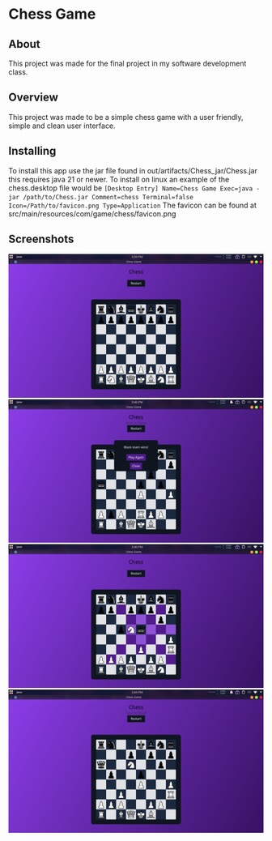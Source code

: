 # Chess Game
## About
This project was made for the final project in my software development class.
## Overview
This project was made to be a simple chess game with a user friendly, simple and clean user interface.
## Installing
To install this app use the jar file found in out/artifacts/Chess_jar/Chess.jar this requires java 21 or newer.
To install on linux an example of the chess.desktop file would be `[Desktop Entry]
Name=Chess Game
Exec=java -jar /path/to/Chess.jar
Comment=chess
Terminal=false
Icon=/Path/to/favicon.png
Type=Application`
The favicon can be found at src/main/resources/com/game/chess/favicon.png
## Screenshots
![img1](Images/img1.png?raw=true "Title")
![img2](Images/img2.png?raw=true "Title")
![img3](Images/img3.png?raw=true "Title")
![img4](Images/img4.png?raw=true "Title")
